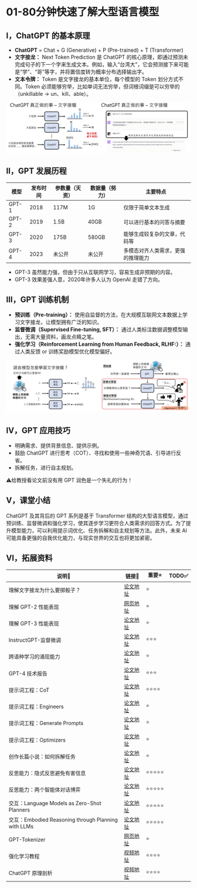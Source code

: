 # 01-80分钟快速了解大型语言模型

## Ⅰ，ChatGPT 的基本原理
- **ChatGPT** = Chat + G (Generative) + P (Pre-trained) + T (Transformer)
- **文字接龙：** Next Token Prediction 是 ChatGPT 的核心原理，即通过预测未完成句子的下一个字来生成文本。例如，输入“台湾大”，它会预测接下来可能是“学”、“哥”等字，并将置信度转为概率分布选择输出字。
- **文本令牌：** Token 是文字接龙的基本单位，每个模型的 Token 划分方式不同。Token 必须能够穷举，比如单词无法穷举，但词根词缀是可以穷举的（unkillable → un、kill、able）。

![image](https://github.com/Vincia-Jun/GENERATIVE-AI-2024-SPRING-NOTEs/blob/main/Figs/01-80%E5%88%86%E9%92%9F%E5%BF%AB%E9%80%9F%E4%BA%86%E8%A7%A3%E5%A4%A7%E5%9E%8B%E8%AF%AD%E8%A8%80%E6%A8%A1%E5%9E%8B-00.png)

## Ⅱ，GPT 发展历程
| 模型   | 发布时间 | 参数量（天资）   | 数据量（努力）   | 主要特点                     |
|--------|----------|----------|----------|--------------------------|
| GPT-1  | 2018     | 117M     | 1G      |  仅限于简单文本生成        |
| GPT-2  | 2019     | 1.5B     | 40GB    | 可以进行基本的问答与摘要           |
| GPT-3  | 2020     | 175B     | 580GB   | 能够生成较复杂的文章，代码等   |
| GPT-4  | 2023     | 未公开   | 未公开   | 多模态对齐人类需求，更强的推理能力  |

- GPT-3 虽然能力强，但由于只从互联网学习，容易生成非预期的内容。
- GPT-3 效果差强人意，2020年许多人认为 OpenAI 走错了方向。

## Ⅲ，GPT 训练机制
- **预训练（Pre-training）：** 使用自监督的方法，在大规模互联网文本数据上学习文字接龙，让模型拥有广泛的知识。
- **监督微调（Supervised Fine-tuning, SFT）：** 通过人类标注数据调整模型输出，无需大量资料，画龙点睛之笔。
- **强化学习（Reinforcement Learning from Human Feedback, RLHF:）：** 通过人类反馈 or 训练奖励模型优化模型偏好。

![image](https://github.com/Vincia-Jun/GENERATIVE-AI-2024-SPRING-NOTEs/blob/main/Figs/01-80%E5%88%86%E9%92%9F%E5%BF%AB%E9%80%9F%E4%BA%86%E8%A7%A3%E5%A4%A7%E5%9E%8B%E8%AF%AD%E8%A8%80%E6%A8%A1%E5%9E%8B-01.png)

## Ⅳ，GPT 应用技巧
- 明确需求、提供背景信息、提供示例。
- 鼓励 ChatGPT 进行思考（COT）、寻找和使用一些神奇咒语、引导进行反省。
- 拆解任务，进行自主规划。

⚠️给教授看论文前没有用 GPT 润色是一个失礼的行为！

## Ⅴ，课堂小结
ChatGPT 及其背后的 GPT 系列是基于 Transformer 结构的大型语言模型，通过预训练、监督微调和强化学习，使其逐步学习更符合人类需求的回答方式。为了提升模型能力，可以利用提示词优化、任务拆解和自主规划等方法。此外，未来 AI 可能具备更强的自我优化能力，与现实世界的交互也将更加紧密。

## Ⅵ，拓展资料
| 说明🔎   | 链接🔗 | 重要⭐ | TODO✅ |
|--------|----------|--------|--------|
| 理解文字接龙为什么要掷骰子？|   [论文地址](https://arxiv.org/abs/1904.09751)         | ⭐ |
| 理解 GPT-2 性能表现  | [网页地址](https://openai.com/index/better-language-models) | ⭐ |
| 理解 GPT-3 性能表现  | [论文地址](https://arxiv.org/abs/2005.14165)                | ⭐ |
| InstructGPT-监督微调 | [论文地址](https://arxiv.org/abs/2203.02155)  | ⭐⭐⭐ |
| 跨语种学习的涌现能力 | [论文地址](https://arxiv.org/abs/1909.09587)  | ⭐ |
| GPT-4 技术报告 | [论文地址](https://arxiv.org/abs/2303.08774) | ⭐⭐⭐ |
| 提示词工程：CoT | [论文地址](https://arxiv.org/abs/2205.11916) | ⭐⭐⭐⭐ |
| 提示词工程：Engineers | [论文地址](https://arxiv.org/abs/2211.01910) | ⭐ |
| 提示词工程：Generate Prompts | [论文地址](https://arxiv.org/abs/2206.03931) | ⭐ |
| 提示词工程：Optimizers | [论文地址](https://arxiv.org/abs/2309.03409) | ⭐ |
| 创作长篇小说：如何拆解任务 | [论文地址](https://arxiv.org/abs/2210.06774) | ⭐ |
| 反思能力：隐式反思避免有害信息 | [论文地址](https://arxiv.org/abs/2212.08073) | ⭐⭐⭐⭐⭐ |
| 反思能力：两个智能体对话博弈 | [论文地址](https://arxiv.org/abs/2303.17071) | ⭐⭐⭐⭐⭐ |
| 交互：Language Models as Zero-Shot Planners | [论文地址](https://arxiv.org/abs/2201.07207) | ⭐⭐⭐⭐⭐ |
| 交互：Embodied Reasoning through Planning with LLMs | [论文地址](https://arxiv.org/abs/2207.05608) | ⭐⭐⭐⭐⭐ |
| GPT-Tokenizer  | [网页地址](https://platform.openai.com/tokenizer)  | ⭐ |
| 强化学习教程 | [视频地址](https://www.youtube.com/watch?v=XWukX-ayIrs&list=PLJV_el3uVTsMhtt7_Y6sgTHGHp1Vb2P2J&index=30)| ⭐⭐⭐⭐ |
| ChatGPT 原理剖析 | [视频地址](https://www.youtube.com/watch?v=yiY4nPOzJEg&list=PLJV_el3uVTsOePyfmkfivYZ7Rqr2nMk3W&index=2) | ⭐⭐⭐⭐ |
